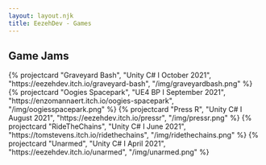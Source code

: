 ```yaml
---
layout: layout.njk
title: EezehDev - Games
---
```


<section class="games">
  <h2 class="grid-title">Game Jams</h2>
  <div class="project-grid container">
    {% projectcard "Graveyard Bash", "Unity C# &Iota; October 2021", "https://eezehdev.itch.io/graveyard-bash", "/img/graveyardbash.png" %}
    {% projectcard "Oogies Spacepark", "UE4 BP &Iota; September 2021", "https://enzomannaert.itch.io/oogies-spacepark", "/img/oogiesspacepark.png" %}
    {% projectcard "Press R", "Unity C# &Iota; August 2021", "https://eezehdev.itch.io/pressr", "/img/pressr.png" %}
    {% projectcard "RideTheChains", "Unity C# &Iota; June 2021", "https://tomstevens.itch.io/ridethechains", "/img/ridethechains.png" %}
    {% projectcard "Unarmed", "Unity C# &Iota; April 2021", "https://eezehdev.itch.io/unarmed", "/img/unarmed.png" %}
  </div>
</section>
